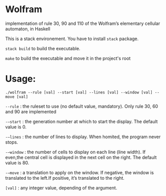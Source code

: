 # Wolfram
implementation of rule 30, 90 and 110 of the Wolfram’s elementary cellular automaton, in Haskell

This is a stack environement. You have to install ``stack`` package.

``stack build`` to build the executable.

``make`` to build the executable and move it in the project's root 

# Usage:

``./wolfram --rule [val] --start [val] --lines [val] --window [val] --move [val]``

``--rule`` : the ruleset to use (no default value, mandatory). Only rule 30, 60 and 90 are implemented

``-–start`` : the generation number at which to start the display. The default value is 0.

``-–lines`` : the number of lines to display. When homited, the program never stops.

``-–window`` : the number of cells to display on each line (line width). If even,the central cell is displayed in the next cell on the right. The default value is 80.

``-–move`` : a translation to apply on the window. If negative, the window is translated to the left.If positive, it’s translated to the right.


``[val]`` : any integer value, depending of the argument.
